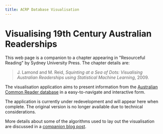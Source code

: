 ```yaml
---
title: ACRP Database Visualisation
---
```


Visualising 19th Century Australian Readerships
===============================================

This web page is a companion to a chapter appearing in "Resourceful Reading" by Sydney University Press. The chapter details are:

> J. Lamond and M. Reid, _Squinting at a Sea of Dots: Visualising Australian Readerships using Statistical Machine Learning_, 2009.

The visualisation application aims to present information from the [Australian Common Reader database](http://www.australiancommonreader.com/wp-database/index.php) in a easy-to-navigate and interactive form.

The application is currently under redevelopment and will appear here when complete. The original version is no longer available due to technical considerations.

More details about some of the algorithms used to lay out the visualisation are discussed in a [companion blog post](/blog/visualising-19th-century-reading.html).